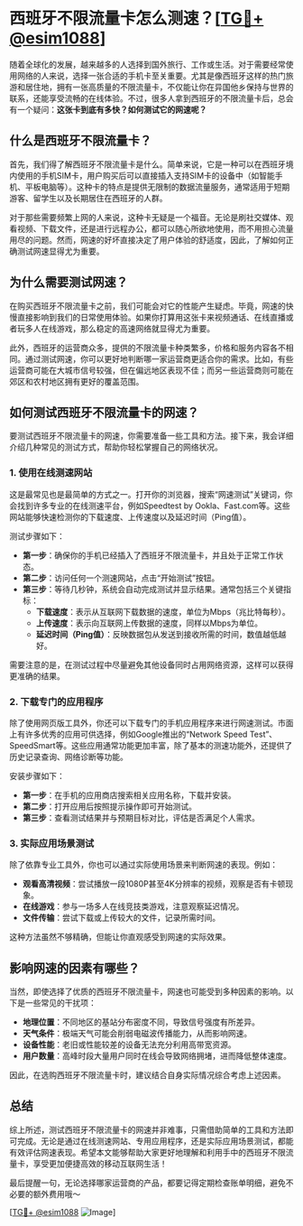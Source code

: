 # 西班牙不限流量卡怎么测速？[[TG💪+ @esim1088](https://t.me/s/esim1088)]

随着全球化的发展，越来越多的人选择到国外旅行、工作或生活。对于需要经常使用网络的人来说，选择一张合适的手机卡至关重要。尤其是像西班牙这样的热门旅游和居住地，拥有一张高质量的不限流量卡，不仅能让你在异国他乡保持与世界的联系，还能享受流畅的在线体验。不过，很多人拿到西班牙的不限流量卡后，总会有一个疑问：**这张卡到底有多快？如何测试它的网速呢？**

## 什么是西班牙不限流量卡？

首先，我们得了解西班牙不限流量卡是什么。简单来说，它是一种可以在西班牙境内使用的手机SIM卡，用户购买后可以直接插入支持SIM卡的设备中（如智能手机、平板电脑等）。这种卡的特点是提供无限制的数据流量服务，通常适用于短期游客、留学生以及长期居住在西班牙的人群。

对于那些需要频繁上网的人来说，这种卡无疑是一个福音。无论是刷社交媒体、观看视频、下载文件，还是进行远程办公，都可以随心所欲地使用，而不用担心流量用尽的问题。然而，网速的好坏直接决定了用户体验的舒适度，因此，了解如何正确测试网速显得尤为重要。

## 为什么需要测试网速？

在购买西班牙不限流量卡之前，我们可能会对它的性能产生疑虑。毕竟，网速的快慢直接影响到我们的日常使用体验。如果你打算用这张卡来视频通话、在线直播或者玩多人在线游戏，那么稳定的高速网络就显得尤为重要。

此外，西班牙的运营商众多，提供的不限流量卡种类繁多，价格和服务内容各不相同。通过测试网速，你可以更好地判断哪一家运营商更适合你的需求。比如，有些运营商可能在大城市信号较强，但在偏远地区表现不佳；而另一些运营商则可能在郊区和农村地区拥有更好的覆盖范围。

## 如何测试西班牙不限流量卡的网速？

要测试西班牙不限流量卡的网速，你需要准备一些工具和方法。接下来，我会详细介绍几种常见的测试方式，帮助你轻松掌握自己的网络状况。

### 1. 使用在线测速网站

这是最常见也是最简单的方式之一。打开你的浏览器，搜索“网速测试”关键词，你会找到许多专业的在线测速平台，例如Speedtest by Ookla、Fast.com等。这些网站能够快速检测你的下载速度、上传速度以及延迟时间（Ping值）。

测试步骤如下：

- **第一步**：确保你的手机已经插入了西班牙不限流量卡，并且处于正常工作状态。
- **第二步**：访问任何一个测速网站，点击“开始测试”按钮。
- **第三步**：等待几秒钟，系统会自动完成测试并显示结果。通常包括三个关键指标：
  - **下载速度**：表示从互联网下载数据的速度，单位为Mbps（兆比特每秒）。
  - **上传速度**：表示向互联网上传数据的速度，同样以Mbps为单位。
  - **延迟时间（Ping值）**：反映数据包从发送到接收所需的时间，数值越低越好。

需要注意的是，在测试过程中尽量避免其他设备同时占用网络资源，这样可以获得更准确的结果。

### 2. 下载专门的应用程序

除了使用网页版工具外，你还可以下载专门的手机应用程序来进行网速测试。市面上有许多优秀的应用可供选择，例如Google推出的“Network Speed Test”、SpeedSmart等。这些应用通常功能更加丰富，除了基本的测速功能外，还提供了历史记录查询、网络诊断等功能。

安装步骤如下：

- **第一步**：在手机的应用商店搜索相关应用名称，下载并安装。
- **第二步**：打开应用后按照提示操作即可开始测试。
- **第三步**：查看测试结果并与预期目标对比，评估是否满足个人需求。

### 3. 实际应用场景测试

除了依靠专业工具外，你也可以通过实际使用场景来判断网速的表现。例如：

- **观看高清视频**：尝试播放一段1080P甚至4K分辨率的视频，观察是否有卡顿现象。
- **在线游戏**：参与一场多人在线竞技类游戏，注意观察延迟情况。
- **文件传输**：尝试下载或上传较大的文件，记录所需时间。

这种方法虽然不够精确，但能让你直观感受到网速的实际效果。

## 影响网速的因素有哪些？

当然，即使选择了优质的西班牙不限流量卡，网速也可能受到多种因素的影响。以下是一些常见的干扰项：

- **地理位置**：不同地区的基站分布密度不同，导致信号强度有所差异。
- **天气条件**：极端天气可能会削弱电磁波传播能力，从而影响网速。
- **设备性能**：老旧或性能较差的设备无法充分利用高带宽资源。
- **用户数量**：高峰时段大量用户同时在线会导致网络拥堵，进而降低整体速度。

因此，在选购西班牙不限流量卡时，建议结合自身实际情况综合考虑上述因素。

## 总结

综上所述，测试西班牙不限流量卡的网速并非难事，只需借助简单的工具和方法即可完成。无论是通过在线测速网站、专用应用程序，还是实际应用场景测试，都能有效评估网速表现。希望本文能够帮助大家更好地理解和利用手中的西班牙不限流量卡，享受更加便捷高效的移动互联网生活！

最后提醒一句，无论选择哪家运营商的产品，都要记得定期检查账单明细，避免不必要的额外费用哦～  

[[TG💪+ @esim1088](https://t.me/s/esim1088) ![Image](https://i.postimg.cc/4NQfJmqS/Snipaste-2025-05-13-00-14-12.png)]